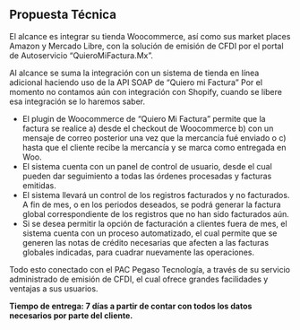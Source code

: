 ## Propuesta Técnica

El alcance es integrar su tienda Woocommerce, así como sus market places Amazon y Mercado Libre, con la solución de emisión de CFDI por el portal de Autoservicio “QuieroMiFactura.Mx”. 

Al alcance se suma la integración con un sistema de tienda en línea adicional haciendo uso de la API SOAP de “Quiero mi Factura” Por el momento no contamos aún con integración con Shopify, cuando se libere esa integración se lo haremos saber. 

- El plugin de Woocommerce de “Quiero Mi Factura” permite que la factura se realice a) desde el checkout de Woocommerce b) con un mensaje de correo posterior una vez que la mercancía fué enviado o c) hasta que el cliente recibe la mercancía y se marca como entregada en Woo. 
-  El sistema cuenta con un panel de control de usuario, desde el cual pueden dar seguimiento a todas las órdenes procesadas y facturas emitidas. 
-  El sistema llevará un control de los registros facturados y no facturados. A fin de mes, o en los periodos deseados, se podrá generar la factura global correspondiente de los registros que no han sido facturados aún. 
-  Si se desea permitir la opción de facturación a clientes fuera de mes, el sistema cuenta con un proceso automatizado, el cual permite que se generen las notas de crédito necesarias que afecten a las facturas globales indicadas, para cuadrar nuevamente las operaciones. 

Todo esto conectado con el PAC Pegaso Tecnología, a través de su servicio administrado de emisión de CFDI, el cual ofrece grandes facilidades y ventajas a sus usuarios. 

**Tiempo de entrega: 7 días a partir de contar con todos los datos necesarios por parte del cliente.**